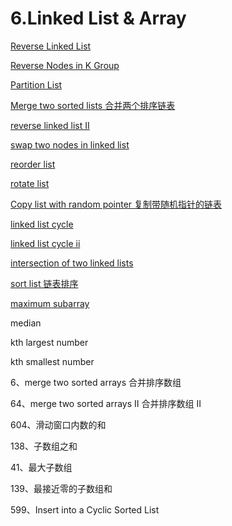 # 6.Linked List & Array

[Reverse Linked List](https://github.com/xliu117/Leetcode/tree/master/step-by-step%20training/6.%20Linked%20List%20%26%20Array/LeetCode%20206.%20Reverse%20Linked%20List)

[Reverse Nodes in K Group](https://github.com/xliu117/Leetcode/tree/master/step-by-step%20training/6.%20Linked%20List%20&%20Array/LeetCode%2025.%20Reverse%20Nodes%20in%20k-Group)

[Partition List](https://github.com/xliu117/Leetcode/tree/master/step-by-step%20training/6.%20Linked%20List%20%26%20Array/LeetCode%2086.%20Partition%20List)

[Merge two sorted lists 合并两个排序链表](https://github.com/xliu117/Leetcode/tree/master/step-by-step%20training/6.%20Linked%20List%20%26%20Array)

[reverse linked list II](https://github.com/xliu117/Leetcode/tree/master/step-by-step%20training/6.%20Linked%20List%20&%20Array/LeetCode%2092.%20Reverse%20Linked%20List%20II)


[swap two nodes in linked list](https://github.com/xliu117/Leetcode/tree/master/step-by-step%20training/6.%20Linked%20List%20%26%20Array/LintCode%20511.%20Swap%20two%20nodes%20in%20linked%20lists)

[reorder list](https://github.com/xliu117/Leetcode/tree/master/step-by-step%20training/6.%20Linked%20List%20&%20Array/LeetCode%20143.%20Reorder%20List)


[rotate list](https://github.com/xliu117/Leetcode/tree/master/step-by-step%20training/6.%20Linked%20List%20%26%20Array/LeetCode%2061.%20Rotate%20List)

[Copy list with random pointer 复制带随机指针的链表](https://github.com/xliu117/Leetcode/tree/master/step-by-step%20training/6.%20Linked%20List%20&%20Array/LeetCode%20138.%20Copy%20List%20with%20Random%20Pointer)

[linked list cycle](https://github.com/xliu117/Leetcode/tree/master/step-by-step%20training/6.%20Linked%20List%20&%20Array/LeetCode%20141.%20Linked%20List%20Cycle)

[linked list cycle ii](https://github.com/xliu117/Leetcode/tree/master/step-by-step%20training/6.%20Linked%20List%20&%20Array/LeetCode%20142.%20Linked%20List%20Cycle%20II)


[intersection of two linked lists](https://github.com/xliu117/Leetcode/tree/master/step-by-step%20training/6.%20Linked%20List%20&%20Array/LeetCode%20160.%20Intersection%20of%20Two%20Linked%20Lists)

[sort list 链表排序](https://github.com/xliu117/Leetcode/tree/master/step-by-step%20training/6.%20Linked%20List%20&%20Array/LeetCode%20148.%20Sort%20List)

[maximum subarray](https://github.com/xliu117/Leetcode/tree/master/step-by-step%20training/6.%20Linked%20List%20&%20Array/LeetCode%2053.%20Maximum%20Subarray)



median

kth largest number

kth smallest number

6、merge two sorted arrays 合并排序数组

64、merge two sorted arrays II 合并排序数组 II

604、滑动窗口内数的和


138、子数组之和


41、最大子数组


139、最接近零的子数组和


599、Insert into a Cyclic Sorted List




